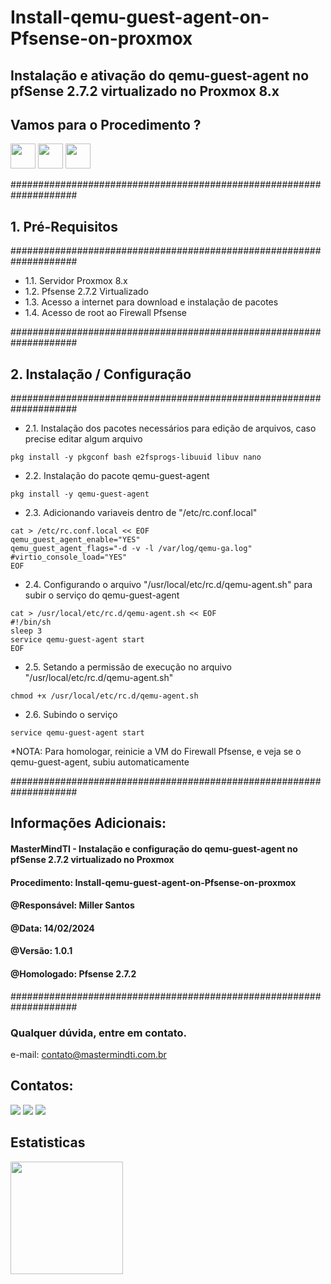 # Install-qemu-guest-agent-on-Pfsense-on-proxmox
## Instalação e ativação do qemu-guest-agent no pfSense 2.7.2 virtualizado no Proxmox 8.x

## Vamos para o Procedimento ?
<img src="https://blog.zwindler.fr/2017/08/proxmox_logo.png" width="40" height="40"/> <img src="https://cdn.jsdelivr.net/gh/devicons/devicon/icons/linux/linux-original.svg" width="40" height="40"/>
<img src="https://toppng.com/uploads/preview/fsense-set-static-ip-for-a-specific-openvpn-client-firewall-pfsense-11563035057saouyckles.png" width="40" height="40"/>
                
####################################################################
## 1. Pré-Requisitos
####################################################################
- 1.1. Servidor Proxmox 8.x
- 1.2. Pfsense 2.7.2 Virtualizado
- 1.3. Acesso a internet para download e instalação de pacotes
- 1.4. Acesso de root ao Firewall Pfsense

####################################################################
## 2. Instalação / Configuração
####################################################################

- 2.1. Instalação dos pacotes necessários para edição de arquivos, caso precise editar algum arquivo

```
pkg install -y pkgconf bash e2fsprogs-libuuid libuv nano
```

- 2.2. Instalação do pacote qemu-guest-agent

```
pkg install -y qemu-guest-agent
```

- 2.3. Adicionando variaveis dentro de "/etc/rc.conf.local"

```
cat > /etc/rc.conf.local << EOF
qemu_guest_agent_enable="YES"
qemu_guest_agent_flags="-d -v -l /var/log/qemu-ga.log"
#virtio_console_load="YES"
EOF
```

- 2.4. Configurando o arquivo "/usr/local/etc/rc.d/qemu-agent.sh" para subir o serviço do qemu-guest-agent

```
cat > /usr/local/etc/rc.d/qemu-agent.sh << EOF
#!/bin/sh
sleep 3
service qemu-guest-agent start
EOF
```

- 2.5. Setando a permissão de execução no arquivo "/usr/local/etc/rc.d/qemu-agent.sh"

```
chmod +x /usr/local/etc/rc.d/qemu-agent.sh
```

- 2.6. Subindo o serviço

```
service qemu-guest-agent start
```

*NOTA: Para homologar, reinicie a VM do Firewall Pfsense, e veja se o qemu-guest-agent, subiu automaticamente

####################################################################
## Informações Adicionais:
#### MasterMindTI - Instalação e configuração do qemu-guest-agent no pfSense 2.7.2 virtualizado no Proxmox
#### Procedimento: Install-qemu-guest-agent-on-Pfsense-on-proxmox
#### @Responsável: Miller Santos
#### @Data: 14/02/2024
#### @Versão: 1.0.1
#### @Homologado: Pfsense 2.7.2
####################################################################

### Qualquer dúvida, entre em contato.

e-mail: contato@mastermindti.com.br

## Contatos:

<div>
<a href="https://www.youtube.com/@mastermindti" target="_blank"><img src="https://img.shields.io/badge/YouTube-FF0000?style=for-the-badge&logo=youtube&logoColor=white" target="_blank"></a>
<a href = "mailto:contato@mastermindti.com.br"><img src="https://img.shields.io/badge/Gmail-D14836?style=for-the-badge&logo=gmail&logoColor=white" target="_blank"></a>
<a href="https://www.linkedin.com/in/miller-guilherme-santos-42046471/" target="_blank"><img src="https://img.shields.io/badge/-LinkedIn-%230077B5?style=for-the-badge&logo=linkedin&logoColor=white" target="_blank"></a>   
</div>

## Estatisticas

<div>
<a href="https://github.com/MasterMindTI">
<img height="180em" src="https://github-readme-stats.vercel.app/api?username=MasterMindTI&show_icons=true&theme=dracula&include_all_commits=true&count_private=true"/>
</div>
